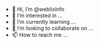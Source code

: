 - 👋 Hi, I’m @weblixinfo
- 👀 I’m interested in ...
- 🌱 I’m currently learning ...
- 💞️ I’m looking to collaborate on ...
- 📫 How to reach me ...

<!---
weblixinfo/weblixinfo is a ✨ special ✨ repository because its `README.md` (this file) appears on your GitHub profile.
You can click the Preview link to take a look at your changes.
--->
